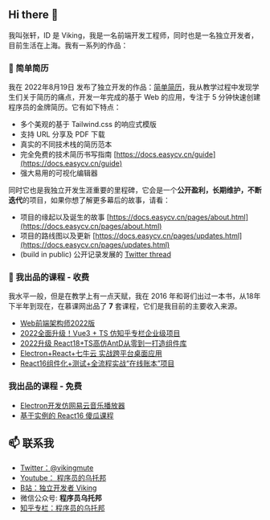 ## Hi there 👋
我叫张轩，ID 是 Viking，我是一名前端开发工程师，同时也是一名独立开发者，目前生活在上海。我有一系列的作品：
###  🔭 简单简历

我在 2022年8月19日 发布了独立开发的作品：<a href="https://easycv.cn" target="_blank">简单简历</a>，我从教学过程中发现学生们关于简历的痛点，开发一年完成的基于 Web 的应用，专注于 5 分钟快速创建程序员的金牌简历。它有如下特点：

* 多个美观的基于 Tailwind.css 的响应式模版
* 支持 URL 分享及 PDF 下载
* 真实的不同技术栈的简历范本
* 完全免费的技术简历书写指南 [https://docs.easycv.cn/guide](https://docs.easycv.cn/guide)
* 强大易用的可视化编辑器

同时它也是我独立开发生涯重要的里程碑，它会是一个**公开盈利，长期维护，不断迭代**的项目，如果你想了解更多幕后的故事，请看：

* 项目的缘起以及诞生的故事 [https://docs.easycv.cn/pages/about.html](https://docs.easycv.cn/pages/about.html)
* 项目的路线图以及更新 [https://docs.easycv.cn/pages/updates.html](https://docs.easycv.cn/pages/updates.html)
* (build in public) 公开记录发展的 [Twitter thread](https://twitter.com/vikingmute/status/1560447512561033217)

### 👯 我出品的课程 - 收费
我水平一般，但是在教学上有一点天赋，我在 2016 年和哥们出过一本书，从18年下半年到现在，在慕课网出品了 **7** 套课程，它们是我目前的主要收入来源。

* [Web前端架构师2022版](https://class.imooc.com/sale/fearchitect)
* [2022全面升级！Vue3 + TS 仿知乎专栏企业级项目](https://coding.imooc.com/class/449.html)
* [2022升级 React18+TS高仿AntD从零到一打造组件库](https://coding.imooc.com/class/428.html)
* [Electron+React+七牛云 实战跨平台桌面应用](https://coding.imooc.com/class/384.html)
* [React16组件化+测试+全流程实战“在线账本”项目](https://coding.imooc.com/class/302.html)

### 我出品的课程 - 免费
* [Electron开发仿网易云音乐播放器](https://www.imooc.com/learn/1198)
* [基于实例的 React16 傻瓜课程](https://www.imooc.com/learn/1045)

## 📫 联系我
* [Twitter：@vikingmute](https://twitter.com/vikingmute)
* [Youtube： 程序员的乌托邦](https://www.youtube.com/channel/UCm5Z1WsCPhxl_NznRK0tvEw)
* [B站：独立开发者 Viking](https://space.bilibili.com/480241067)
* 微信公众号: **程序员乌托邦**
* [知乎专栏：程序员的乌托邦](https://www.zhihu.com/people/vikingmute)

